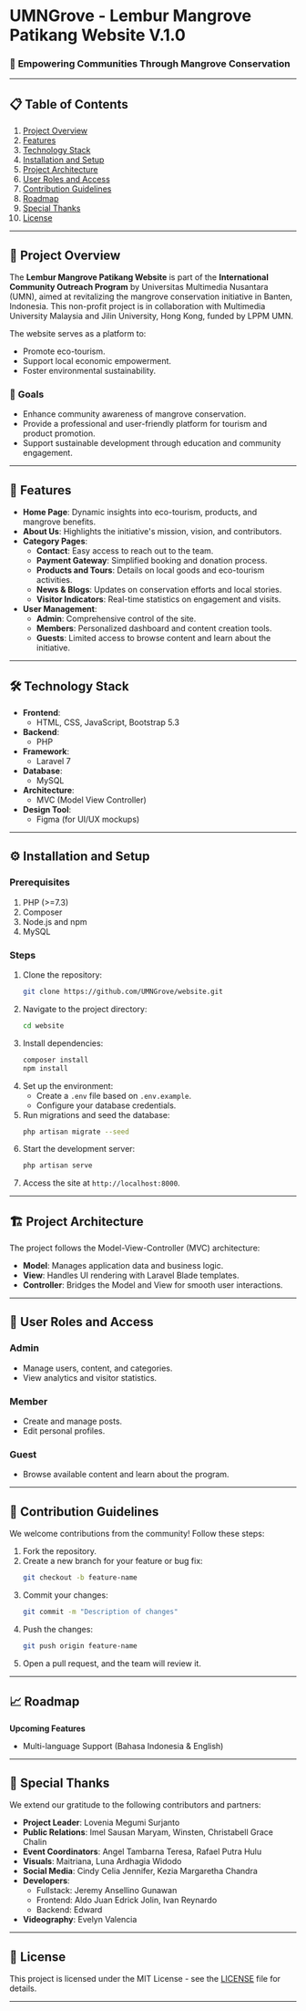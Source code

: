 # UMNGrove - Lembur Mangrove Patikang Website V.1.0

### 🌿 **Empowering Communities Through Mangrove Conservation**

---

## 📋 **Table of Contents**
1. [Project Overview](#project-overview)
2. [Features](#features)
3. [Technology Stack](#technology-stack)
4. [Installation and Setup](#installation-and-setup)
5. [Project Architecture](#️project-architecture)
6. [User Roles and Access](#user-roles-and-access)
7. [Contribution Guidelines](#contribution-guidelines)
8. [Roadmap](#roadmap)
9. [Special Thanks](#special-thanks)
10. [License](#license)

---

## 📖 **Project Overview**

The **Lembur Mangrove Patikang Website** is part of the **International Community Outreach Program** by Universitas Multimedia Nusantara (UMN), aimed at revitalizing the mangrove conservation initiative in Banten, Indonesia. This non-profit project is in collaboration with Multimedia University Malaysia and Jilin University, Hong Kong, funded by LPPM UMN.

The website serves as a platform to:
- Promote eco-tourism.
- Support local economic empowerment.
- Foster environmental sustainability.

### 🌟 **Goals**
- Enhance community awareness of mangrove conservation.
- Provide a professional and user-friendly platform for tourism and product promotion.
- Support sustainable development through education and community engagement.

---

## 🌟 **Features**

- **Home Page**: Dynamic insights into eco-tourism, products, and mangrove benefits.
- **About Us**: Highlights the initiative's mission, vision, and contributors.
- **Category Pages**:
  - **Contact**: Easy access to reach out to the team.
  - **Payment Gateway**: Simplified booking and donation process.
  - **Products and Tours**: Details on local goods and eco-tourism activities.
  - **News & Blogs**: Updates on conservation efforts and local stories.
  - **Visitor Indicators**: Real-time statistics on engagement and visits.
- **User Management**:
  - **Admin**: Comprehensive control of the site.
  - **Members**: Personalized dashboard and content creation tools.
  - **Guests**: Limited access to browse content and learn about the initiative.

---

## 🛠️ **Technology Stack**

- **Frontend**: 
  - HTML, CSS, JavaScript, Bootstrap 5.3 
- **Backend**: 
  - PHP 
- **Framework**:
  - Laravel 7
- **Database**: 
  - MySQL
- **Architecture**: 
  - MVC (Model View Controller)
- **Design Tool**: 
  - Figma (for UI/UX mockups)

---

## ⚙️ **Installation and Setup**

### Prerequisites
1. PHP (>=7.3)
2. Composer
3. Node.js and npm
4. MySQL

### Steps
1. Clone the repository:
   ```bash
   git clone https://github.com/UMNGrove/website.git
   ```
2. Navigate to the project directory:
   ```bash
   cd website
   ```
3. Install dependencies:
   ```bash
   composer install
   npm install
   ```
4. Set up the environment:
   - Create a `.env` file based on `.env.example`.
   - Configure your database credentials.
5. Run migrations and seed the database:
   ```bash
   php artisan migrate --seed
   ```
6. Start the development server:
   ```bash
   php artisan serve
   ```
7. Access the site at `http://localhost:8000`.

---

## 🏗️ **Project Architecture**
The project follows the Model-View-Controller (MVC) architecture:

- **Model**: Manages application data and business logic.
- **View**: Handles UI rendering with Laravel Blade templates.
- **Controller**: Bridges the Model and View for smooth user interactions.

---

## 👤 **User Roles and Access**

### **Admin**
- Manage users, content, and categories.
- View analytics and visitor statistics.

### **Member**
- Create and manage posts.
- Edit personal profiles.

### **Guest**
- Browse available content and learn about the program.

---

## 🤝 **Contribution Guidelines**

We welcome contributions from the community! Follow these steps:
1. Fork the repository.
2. Create a new branch for your feature or bug fix:
   ```bash
   git checkout -b feature-name
   ```
3. Commit your changes:
   ```bash
   git commit -m "Description of changes"
   ```
4. Push the changes:
   ```bash
   git push origin feature-name
   ```
5. Open a pull request, and the team will review it.

---

## 📈 **Roadmap**
**Upcoming Features**
- Multi-language Support (Bahasa Indonesia & English)

---
## 🌟 **Special Thanks**
We extend our gratitude to the following contributors and partners:
- **Project Leader**: Lovenia Megumi Surjanto
- **Public Relations**: Imel Sausan Maryam, Winsten, Christabell Grace Chalin
- **Event Coordinators**: Angel Tambarna Teresa, Rafael Putra Hulu
- **Visuals**: Maitriana, Luna Ardhagia Widodo
- **Social Media**: Cindy Celia Jennifer, Kezia Margaretha Chandra
- **Developers**:
  - Fullstack: Jeremy Ansellino Gunawan
  - Frontend: Aldo Juan Edrick Jolin, Ivan Reynardo
  - Backend: Edward
- **Videography**: Evelyn Valencia

---

## 📜 **License**

This project is licensed under the MIT License - see the [LICENSE](LICENSE) file for details.

---
